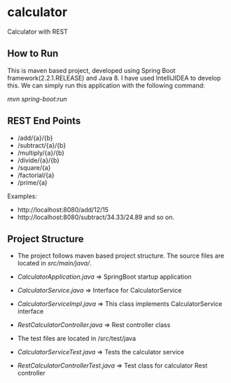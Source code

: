 # calculator
Calculator with REST 

## How to Run

This is maven based project, developed using Spring Boot framework(2.2.1.RELEASE) and Java 8. I have used IntelliJIDEA to develop this. 
We can simply run this application with the following command:

*mvn spring-boot:run*

## REST End Points

- /add/{a}/{b}
- /subtract/{a}/{b}
- /multiply/{a}/{b}
- /divide/{a}/{b}
- /square/{a}
- /factorial/{a}
- /prime/{a}

Examples:
- http://localhost:8080/add/12/15
- http://localhost:8080/subtract/34.33/24.89
and so on.

## Project Structure

* The project follows maven based project structure. The source files are located in _src/main/java/_.

* _CalculatorApplication.java_ => SpringBoot startup application
* _CalculatorService.java_ => Interface for CalculatorService
* _CalculatorServiceImpl.java_ =>  This class implements CalculatorService interface
* _RestCalculatorController.java_ => Rest controller class   
* The test files are located in /src/test/java
* _CalculatorServiceTest.java_ => Tests the calculator service
* _RestCalculatorControllerTest.java_ => Test class for calculator Rest controller  





